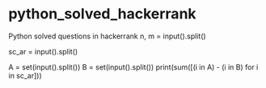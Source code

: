 # python_solved_hackerrank
Python solved questions in hackerrank
n, m = input().split()

sc_ar = input().split()

A = set(input().split())
B = set(input().split())
print(sum([(i in A) - (i in B) for i in sc_ar]))
